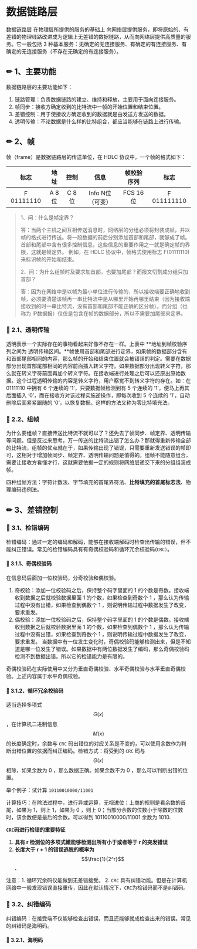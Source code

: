 # 数据链路层

数据链路层 在物理层所提供的服务的基础上 向网络层提供服务，即将原始的、有差错的物理线路改进成为逻辑上无差错的数据链路，从而向网络层提供高质量的服务。它一般包括 3 种基本服务：无确定的无连接服务、有确定的有连接服务、有确定的无连接服务（不存在无确定的有连接服务）。

## ✏ 1、主要功能

数据链路层的主要功能如下： 

1. 链路管理：负责数据链路的建立、维持和释放，主要用于面向连接服务。 
2. 帧同步：接收方确定收到的比特流中一帧的开始位置和结束位置。 
3. 差错控制：用于使接收方确定收到的数据就是由发送方发送的数据。 
4. 透明传输：不论数据是什么样的比特组合，都应当能够在链路上进行传输。 

## ✏ 2、帧

帧（frame）是数据链路层的传送单位，在 HDLC 协议中，一个帧的格式如下：

| 标志 | 地址 | 控制 | 信息 | 帧校验序列 | 标志 |
| :---: | :---: | :---: | :---: | :---: | :---: |
| F 01111110 | A 8位 | C 8位 | Info N位（可变） | FCS 16位 | F 011111110 |

> 1、问：什么是帧定界？ 
>
> 答：当两个主机之间互相传送消息时，网络层的分组必须将封装成帧，并以帧的格式进行传送。将一段数据的前后分别添加首部和尾部，就够成了帧。首部和尾部中含有很多控制信息，这些信息的重要作用之一就是确定帧的界限，这就是帧定界。 例如，在 HDLC 协议中，帧格式使用标志 F\(01111110\) 来标识帧的开始和结束。
>
> 2、问：为什么组帧时及要求加首部，也要加尾部？而报文切割成分组只加首部？ 
>
> 答：因为在网络中是以帧为最小单位进行传输的，所以接收端要正确地收到帧，必须要清楚该帧再一串比特流中是从哪里开始再哪里结束（因为接收端接收到的时一串比特流，没有首部和尾部不能正确的区分帧）。而分组（也称为 IP数据报）仅仅是包含在帧的数据部分，所以不需要加尾部来定界。

### 🔨 2.1、透明传输

透明表示一个实际存在的事物看起来好像不存在一样。上表中 **地址到帧校验序列之间为 透明传输区间。**帧使用首部和尾部进行定界，如果帧的数据部分含有和首部尾部相同的内容，那么帧的开始和结束位置就会被错误的判定。需要在数据部分出现首部尾部相同的内容前面插入转义字符。如果数据部分出现转义字符，那么就在转义字符前面再加个转义字符。在接收端进行处理之后可以还原出原始数据。这个过程透明传输的内容是转义字符，用户察觉不到转义字符的存在。如：在 01111110 中拥有 6 个连续的 ‘1’，只要数据帧检测到有 5 个连续的 ‘1’，便马上再其后面插入 ‘0’，而在接收方对该过程实施逆操作，即每次收到 5 个连续的 ‘1’，自动删除后面紧紧跟随的 ‘0’，以恢复数据。这样的方法又称为零比特填充法。

### 🔨 2.2、组帧

为什么要组帧？直接传送比特流不就可以了？还免去了帧同步、帧定界、透明传输等问题。但是反过来思考，万一传送的比特流出错了怎么办？那就得重新传输全部的比特流，组帧的优点就在于，如果传输出现了错误，只需要重新发送错误的帧即可，这相对于增加帧同步、帧定界、透明传输问题是值得的。组帧不能随意组合，需要让接收方看懂才行，这就需要依据一定的规则将网络层递交下来的分组组装成帧。

四种组帧方法：字符计数法、字节填充的首尾界符法、**比特填充的首尾标志法**、物理编码违例法。

## ✏ 3、差错控制

### 🔨 3.1、检错编码

检错编码：通过一定的编码和解码，能够在接收端解码时检查出传输的错误，但不能纠正错误。常见的检错编码具有有奇偶校验码和循环冗余校验码\(`CRC)`。

#### 🎤 3.1.1、奇偶校验码

在信息码后面加一位校验码，分奇校验和偶校验。

1. 奇校验：添加一位校验码之后，保持整个码字里面的 1 的个数是奇数。接收端收到数据之后就校验数据里面 1 的个数，如果检查到奇数个 1 ，那么认为传输过程中没有出错，如果检查到偶数个 1 ，则说明传输过程中数据发生了改变，要求重发。
2. 偶校验：添加一位校验码之后，保持整个码字里面的 1 的个数是偶数。接收端收到数据之后就校验数据里面 1 的个数，如果检查到偶数个 1 ，那么认为传输过程中没有出错，如果检查到奇数个 1 ，则说明传输过程中数据发生了改变，要求重发。 当数据中有一位发生变化时，奇偶校验码能够检测出来，但是不知道是哪一位发生了错误。如果数据中有两位数据发生了编码，那么奇偶校验码检测不到数据出错。所以它的检错能力是有限的。

奇偶校验码在实际使用中又分为垂直奇偶校验、水平奇偶校验与水平垂直奇偶校验。上述内容属于水平奇偶校验。

#### 🎤 3.1.2、循环冗余校验码

适当选择多项式  $$G(x)$$ ，在计算机二进制信息 $$M(x)$$ 的长度确定时，余数与 `CRC` 码出错位的对应关系是不变的，可以使用余数作为判断出错位置的依据而纠正编码。检错方式：将受到的 `CRC` 码与 $$G(x)$$  相除，如果余数为 0 ，那么数据正确。如果余数不为 0 ，那么可以判断出错的位置。

举个例子：试计算 `10110010000/11001`

计算技巧：在除法过程中，进行异或运算，无视进位；上商的规则是看余数的首尾，如果为 1，则上 1，如果为 0 ，则上 0；当部分余数的位数小于除数的位数时，该余数便是最后的余数。可以得到 10110010000/11001 余数为 1010.

**`CRC`码进行检错的重要特征**

1. **具有 r 检测位的多项式嫩能够检测出所有小于或者等于 r 的突发错误**
2. **长度大于 r + 1 的错误逃脱的概率为** $$\frac{1}{2^r}$$ **.**

  
注意：1. 循环冗余码仅能做到无差错接受。 2. `CRC` 具有纠错功能。但是在计算机网络中一般发现错误直接重传，因此在默认情况下，`CRC`为检错码而不是纠错码。

### 🔨 3.2、纠错编码

纠错编码：在接受端不仅能够检查出错误，而且还能够就成检查出来的错误。常见的纠错码是海明码。

#### 🎤 3.2.1、海明码

